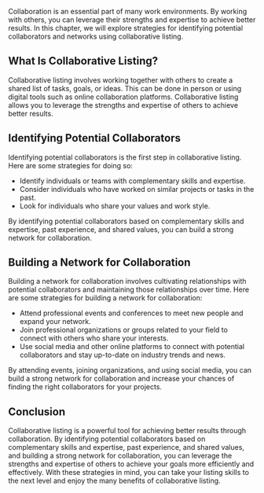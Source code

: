 
Collaboration is an essential part of many work environments. By working with others, you can leverage their strengths and expertise to achieve better results. In this chapter, we will explore strategies for identifying potential collaborators and networks using collaborative listing.

What Is Collaborative Listing?
------------------------------

Collaborative listing involves working together with others to create a shared list of tasks, goals, or ideas. This can be done in person or using digital tools such as online collaboration platforms. Collaborative listing allows you to leverage the strengths and expertise of others to achieve better results.

Identifying Potential Collaborators
-----------------------------------

Identifying potential collaborators is the first step in collaborative listing. Here are some strategies for doing so:

* Identify individuals or teams with complementary skills and expertise.
* Consider individuals who have worked on similar projects or tasks in the past.
* Look for individuals who share your values and work style.

By identifying potential collaborators based on complementary skills and expertise, past experience, and shared values, you can build a strong network for collaboration.

Building a Network for Collaboration
------------------------------------

Building a network for collaboration involves cultivating relationships with potential collaborators and maintaining those relationships over time. Here are some strategies for building a network for collaboration:

* Attend professional events and conferences to meet new people and expand your network.
* Join professional organizations or groups related to your field to connect with others who share your interests.
* Use social media and other online platforms to connect with potential collaborators and stay up-to-date on industry trends and news.

By attending events, joining organizations, and using social media, you can build a strong network for collaboration and increase your chances of finding the right collaborators for your projects.

Conclusion
----------

Collaborative listing is a powerful tool for achieving better results through collaboration. By identifying potential collaborators based on complementary skills and expertise, past experience, and shared values, and building a strong network for collaboration, you can leverage the strengths and expertise of others to achieve your goals more efficiently and effectively. With these strategies in mind, you can take your listing skills to the next level and enjoy the many benefits of collaborative listing.
